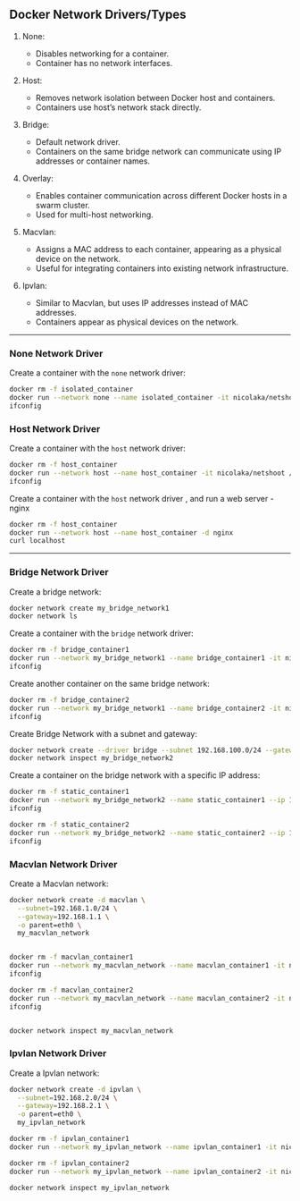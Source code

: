 ## Docker Network Drivers/Types

1. None:

   - Disables networking for a container.
   - Container has no network interfaces.

2. Host:

   - Removes network isolation between Docker host and containers.
   - Containers use host’s network stack directly.

3. Bridge:

   - Default network driver.
   - Containers on the same bridge network can communicate using IP addresses or container names.

4. Overlay:

   - Enables container communication across different Docker hosts in a swarm cluster.
   - Used for multi-host networking.

5. Macvlan:

   - Assigns a MAC address to each container, appearing as a physical device on the network.
   - Useful for integrating containers into existing network infrastructure.

6. Ipvlan:

   - Similar to Macvlan, but uses IP addresses instead of MAC addresses.
   - Containers appear as physical devices on the network.

---

### None Network Driver

Create a container with the `none` network driver:

```bash
docker rm -f isolated_container
docker run --network none --name isolated_container -it nicolaka/netshoot /bin/bash
ifconfig
```

### Host Network Driver

Create a container with the `host` network driver:

```bash
docker rm -f host_container
docker run --network host --name host_container -it nicolaka/netshoot /bin/bash
ifconfig
```

Create a container with the `host` network driver , and run a web server - nginx

```bash
docker rm -f host_container
docker run --network host --name host_container -d nginx
curl localhost
```

---

### Bridge Network Driver

Create a bridge network:

```bash
docker network create my_bridge_network1
docker network ls
```

Create a container with the `bridge` network driver:

```bash
docker rm -f bridge_container1
docker run --network my_bridge_network1 --name bridge_container1 -it nicolaka/netshoot /bin/bash
ifconfig
```

Create another container on the same bridge network:

```bash
docker rm -f bridge_container2
docker run --network my_bridge_network1 --name bridge_container2 -it nicolaka/netshoot /bin/bash
ifconfig
```

Create Bridge Network with a subnet and gateway:

```bash
docker network create --driver bridge --subnet 192.168.100.0/24 --gateway 192.168.100.1 my_bridge_network2
docker network inspect my_bridge_network2
```

Create a container on the bridge network with a specific IP address:

```bash
docker rm -f static_container1
docker run --network my_bridge_network2 --name static_container1 --ip 192.168.100.10 -it nicolaka/netshoot /bin/bash
ifconfig
```

```bash
docker rm -f static_container2
docker run --network my_bridge_network2 --name static_container2 --ip 192.168.100.11 -it nicolaka/netshoot /bin/bash
ifconfig
```

### Macvlan Network Driver

Create a Macvlan network:

```bash
docker network create -d macvlan \
  --subnet=192.168.1.0/24 \
  --gateway=192.168.1.1 \
  -o parent=eth0 \
  my_macvlan_network


docker rm -f macvlan_container1
docker run --network my_macvlan_network --name macvlan_container1 -it nicolaka/netshoot /bin/bash
ifconfig

docker rm -f macvlan_container2
docker run --network my_macvlan_network --name macvlan_container2 -it nicolaka/netshoot /bin/bash
ifconfig


docker network inspect my_macvlan_network

```

### Ipvlan Network Driver

Create a Ipvlan network:

```bash
docker network create -d ipvlan \
  --subnet=192.168.2.0/24 \
  --gateway=192.168.2.1 \
  -o parent=eth0 \
  my_ipvlan_network

docker rm -f ipvlan_container1
docker run --network my_ipvlan_network --name ipvlan_container1 -it nicolaka/netshoot /bin/bash

docker rm -f ipvlan_container2
docker run --network my_ipvlan_network --name ipvlan_container2 -it nicolaka/netshoot /bin/bash

docker network inspect my_ipvlan_network
```

